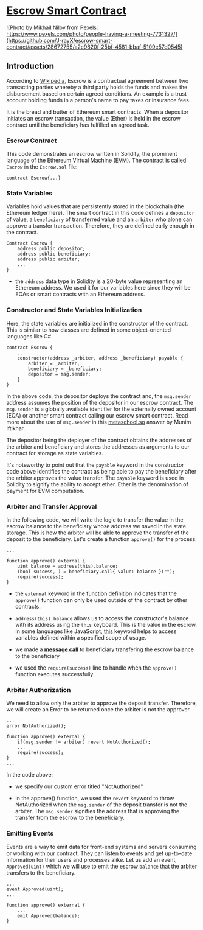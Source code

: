 # [Escrow Smart Contract](https://dev.to/jkaylight/building-an-escrow-smart-contract-1dl9)

![Photo by Mikhail Nilov from Pexels: https://www.pexels.com/photo/people-having-a-meeting-7731327/](https://github.com/J-rayX/escrow-smart-contract/assets/28672755/a2c9820f-25bf-4581-bbaf-5109e57d0545)

## Introduction

According to [Wikipedia](https://en.wikipedia.org/wiki/Escrow), Escrow is a contractual agreement between two transacting parties whereby a third party holds the funds and makes the disbursement based on certain agreed conditions. An example is a trust account holding funds in a person's name to pay taxes or insurance fees.

It is the bread and butter of Ethereum smart contracts. When a depositor initiates an escrow transaction, the value (Ether) is held in the escrow contract until the beneficiary has fulfilled an agreed task.


### Escrow Contract

This code demonstrates an escrow written in Solidity, the prominent language of the Ethereum Virtual Machine (EVM).  The contract is called `Escrow` in the `Escrow.sol` file:

```sol
contract Escrow{...}
```

### State Variables

Variables hold values that are persistently stored in the blockchain (the Ethereum ledger here). The smart contract in this code defines a `depositor` of value, a `beneficiary` of transferred value and an `arbiter` who alone can approve a transfer transaction. Therefore, they are defined early enough in the contract.

```sol
Contract Escrow {
    address public depositor;
    address public beneficiary;
    address public arbiter;
    ...
}
```
- the `address` data type in Solidity is a 20-byte value representing an Ethereum address. We used it for our variables here since they will be EOAs or smart contracts with an Ethereum address.


### Constructor and State Variables Initialization

Here, the state variables are initialized in the constructor of the contract. This is similar to how classes are defined in some object-oriented languages like C#.

```sol
contract Escrow {
    ...
    constructor(address _arbiter, address _beneficiary) payable {
        arbiter = _arbiter;
        beneficiary = _beneficiary;
        depositor = msg.sender;
    }
}
```

In the above code, the depositor deploys the contract and, the `msg.sender` address assumes the position of the depositor in our escrow contract. The `msg.sender` is a globally available identifier for the externally owned account (EOA) or another smart contract calling our escrow smart contract. Read more about the use of `msg.sender` in this [metaschool.so](https://metaschool.so/articles/solidity-basics-msg-sender/) answer by Munim Iftikhar.

The depositor being the deployer of the contract obtains the addresses of the arbiter and beneficiary and stores the addresses as arguments to our contract for storage as state variables.

It's noteworthy to point out that the `payable` keyword in the constructor code above identifies the contract as being able to pay the beneficiary after the arbiter approves the value transfer. The `payable` keyword is used in Solidity to signify the ability to accept ether. Ether is the denomination of payment for EVM computation.

### Arbiter and Transfer Approval

In the following code, we will write the logic to transfer the value in the escrow balance to the beneficiary whose address we saved in the state storage. This is how the arbiter will be able to approve the transfer of the deposit to the beneficiary. Let's create a function `approve()` for the process:

```sol
...

function approve() external {        
    uint balance = address(this).balance;
    (bool success, ) = beneficiary.call{ value: balance }("");
    require(success);
}
```

- the `external` keyword in the function definition indicates that the `approve()` function can only be used outside of the contract by other contracts.
- `address(this).balance` allows us to access the constructor's balance with its address using the `this` keyboard. This is the value in the escrow. In some languages like JavaScript, [this](https://en.wikipedia.org/wiki/This_(computer_programming)) keyword helps to access variables defined within a specified scope of usage.

- we made a **[message call]()** to beneficiary transfering the escrow balance to the beneficiary

- we used the `require(success)` line to handle when the `approve()` function executes successfully

### Arbiter Authorization

We need to allow only the arbiter to approve the deposit transfer. Therefore, we will create an Error to be returned once the arbiter is not the approver.

```sol
...
error NotAuthorized();

function approve() external {
    if(msg.sender != arbiter) revert NotAuthorized();
    ...
    require(success);
}
...
```

In the code above:

- we specify our custom error titled "NotAuthorized"

- In the approve() function, we used the `revert` keyword to throw NotAuthorized when the `msg.sender` of the deposit transfer is not the arbiter. The `msg.sender` signifies the address that is approving the transfer from the escrow to the beneficiary.

### Emitting Events

Events are a way to emit data for front-end systems and servers consuming or working with our contract. They can listen to events and get up-to-date information for their users and processes alike. Let us add an event, `Approved(uint)` which we will use to emit the escrow `balance` that the arbiter transfers to the beneficiary.

```sol
...
event Approved(uint);
...

function approve() external {
    ...
    emit Approved(balance);
}
```
